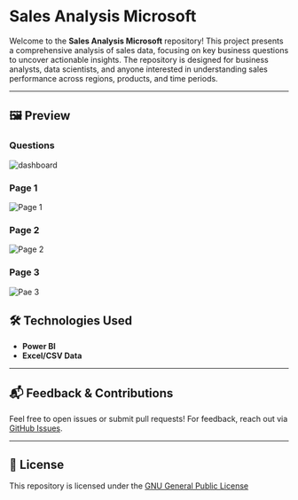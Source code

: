 # Sales Analysis Microsoft

Welcome to the **Sales Analysis Microsoft** repository! This project presents a comprehensive analysis of sales data, focusing on key business questions to uncover actionable insights. The repository is designed for business analysts, data scientists, and anyone interested in understanding sales performance across regions, products, and time periods.

---

## 🖼️ Preview

### Questions
<img src="https://res.cloudinary.com/dcs2ww2g5/image/upload/v1755152494/Screenshot_2025-08-14_110510_fv5tow.png" alt="dashboard">

### Page 1
<img src="https://res.cloudinary.com/dcs2ww2g5/image/upload/v1755152494/Screenshot_2025-08-14_110403_a5z153.png" alt="Page 1">


### Page 2
<img src="https://res.cloudinary.com/dcs2ww2g5/image/upload/v1755152494/Screenshot_2025-08-14_110433_w19fwp.png" alt="Page 2">

### Page 3
<img src="https://res.cloudinary.com/dcs2ww2g5/image/upload/v1755152494/Screenshot_2025-08-14_110453_xhpdf4.png" alt="Pae 3">

## 🛠️ Technologies Used

- **Power BI**
- **Excel/CSV Data**

---

## 📬 Feedback & Contributions

Feel free to open issues or submit pull requests! For feedback, reach out via [GitHub Issues](https://github.com/i-am-faith/Sales-Analysis-Microsoft/issues).

---

## 📃 License

This repository is licensed under the <a href="https://www.gnu.org/licenses/gpl-3.0.en.html">GNU General Public License</a>
